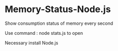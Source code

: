 # Memory-Status-Node.js

Show consumption status of memory every second

Use command : node stats.js to open

Necessary install Node.js
